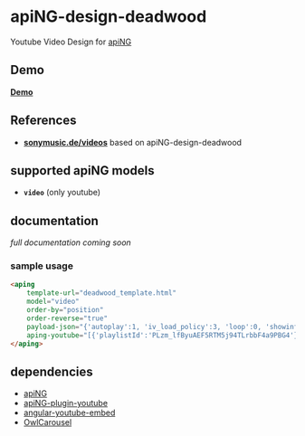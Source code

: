 # apiNG-design-deadwood
Youtube Video Design for [apiNG](https://github.com/JohnnyTheTank/apiNG)

## Demo
[**Demo**](https://rawgit.com/JohnnyTheTank/apiNG-design-deadwood/master/demo/)

## References
- [**sonymusic.de/videos**](https://sonymusic.de/videos) based on apiNG-design-deadwood

## supported apiNG models
- **`video`** (only youtube)

## documentation
_full documentation coming soon_

### sample usage
```html
<aping
    template-url="deadwood_template.html"
    model="video"
    order-by="position"
    order-reverse="true"
    payload-json="{'autoplay':1, 'iv_load_policy':3, 'loop':0, 'showinfo':0}"
    aping-youtube="[{'playlistId':'PLzm_lfByuAEF5RTM5j94TLrbbF4a9PBG4'}]">
</aping>
```

## dependencies
* [apiNG](https://github.com/JohnnyTheTank/apiNG)
* [apiNG-plugin-youtube](https://github.com/JohnnyTheTank/apiNG-plugin-youtube)
* [angular-youtube-embed](https://github.com/brandly/angular-youtube-embed)
* [OwlCarousel](https://github.com/OwlFonk/OwlCarousel)